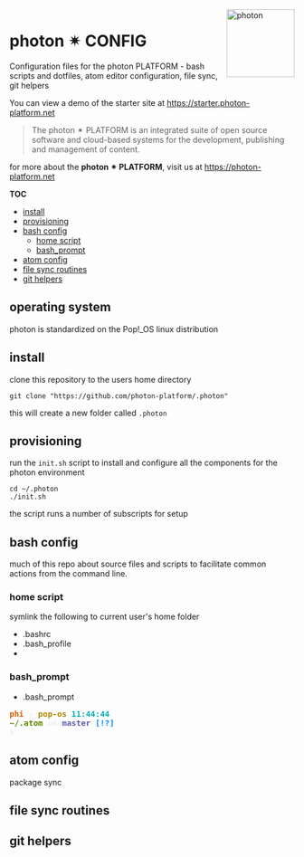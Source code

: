 <a href="https://photon-platform.net/">
    <img src="https://photon-platform.net/images/photon-logo-bg.png" alt="photon" title="photon" align="right" height="120" />
</a>

# photon ✴ CONFIG

Configuration files for the photon PLATFORM - bash scripts and dotfiles, atom editor configuration, file sync, git helpers

You can view a demo of the starter site at https://starter.photon-platform.net


> The photon ✴ PLATFORM is an integrated suite of open source software and cloud-based systems for the development, publishing and management of content.

for more about the **photon ✴ PLATFORM**, visit us at https://photon-platform.net

**TOC**
<!-- @import "[TOC]" {cmd="toc" depthFrom=2 depthTo=6 orderedList=false} -->
<!-- code_chunk_output -->

* [install](#install)
* [provisioning](#provisioning)
* [bash config](#bash-config)
	* [home script](#home-script)
	* [bash_prompt](#bash_prompt)
* [atom config](#atom-config)
* [file sync routines](#file-sync-routines)
* [git helpers](#git-helpers)

<!-- /code_chunk_output -->

## operating system

photon is standardized on the Pop!_OS linux distribution



## install
clone this repository to the users home directory
```
git clone "https://github.com/photon-platform/.photon"
```
this will create a new folder called `.photon`

## provisioning

run the `init.sh` script to install and configure all the components for the photon environment

```
cd ~/.photon
./init.sh
```

the script runs a number of subscripts for setup




## bash config
much of this repo about source files and scripts to facilitate common actions from the command line.

### home script
symlink the following to current user's home folder
- .bashrc
- .bash_profile
-

### bash_prompt

- .bash_prompt

<pre><font color="#D75F00"><b>phi</b></font><font color="#EEEEEC"><b> ✴ </b></font><font color="#AF8700"><b>pop-os </b></font><font color="#00AFAF"><b>11:44:44</b></font>
<font color="#5F8700"><b>~/.atom</b></font><font color="#EEEEEC"><b> on </b></font><font color="#5F5FAF"><b>master</b></font><font color="#0087FF"><b> [!?]</b></font>
<font color="#EEEEEC"><b>$ </b></font>
</pre>

## atom config

package sync



## file sync routines

## git helpers
